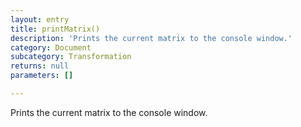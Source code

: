 ```yaml
---
layout: entry
title: printMatrix()
description: 'Prints the current matrix to the console window.'
category: Document
subcategory: Transformation
returns: null
parameters: []

---
```

Prints the current matrix to the console window.